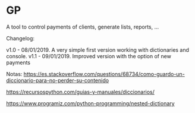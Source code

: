 # GP
A tool to control payments of clients, generate lists, reports, ...

Changelog:

v1.0 - 08/01/2019. A very simple first version working with dictionaries and console.
v1.1 - 09/01/2019. Improved version with the option of new payments






Notas: 
https://es.stackoverflow.com/questions/68734/como-guardo-un-diccionario-para-no-perder-su-contenido

https://recursospython.com/guias-y-manuales/diccionarios/

https://www.programiz.com/python-programming/nested-dictionary
